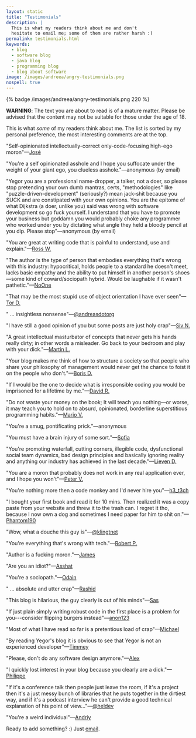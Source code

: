 ```yaml
---
layout: static
title: "Testimonials"
description: |
  This is what my readers think about me and don't
  hesitate to email me; some of them are rather harsh :)
permalink: testimonials.html
keywords:
  - blog
  - software blog
  - java blog
  - programming blog
  - blog about software
image: /images/andreea/angry-testimonials.png
nospell: true
---
```


{% badge /images/andreea/angry-testimonials.png 220 %}

<strong class='red'>WARNING</strong>:
The text you are about to read is of a mature matter.
Please be advised that the content may not be suitable for those
under the age of 18.

This is what _some_ of my readers think about me. The list is
sorted by my personal preference, the most interesting comments
are at the top.

"Self-opinionated intellectually-correct only-code-focusing high-ego moron"&mdash;[José](https://www.yegor256.com/2014/10/03/di-containers-are-evil.html#comment-3212271221)

"You're a self opinionated asshole and I hope you suffocate
under the weight of your giant ego, you clueless asshole."&mdash;anonymous (by email)

"Yegor you are a professional name-dropper, a talker, not a doer,
so please stop pretending your own dumb mantras, certs, "methodologies" like
"puzzle-driven-development" (seriously?) mean jack-shit because you SUCK
and are constipated with your own opinions. You are the epitome of
what Dijkstra (a doer, unlike you) said was wrong with software development
so go fuck yourself. I understand that you have to promote your business
but goddamn you would probably choke any programmer who worked under
you by dictating what angle they held a bloody pencil at you dip. Please stop"&mdash;anonymous (by email)

"You are great at writing code that is painful to understand, use and explain."&mdash;[Ross W.](https://www.yegor256.com/2015/12/08/temporal-coupling-between-method-calls.html#comment-2401444164)

"The author is the type of person that embodies everything that's
wrong with this industry: hypocritical, holds people to
a standard he doesn't meet, lacks basic empathy and
the ability to put himself in another person's shoes&mdash;some kind
of coward/sociopath hybrid. Would be laughable if it wasn't pathetic."&mdash;[NoOne](https://www.yegor256.com/2015/12/22/why-dont-you-contribute-to-open-source.html#comment-3099486424)

"That may be the most stupid use of object orientation I have ever seen"&mdash;[Tor D.](https://www.yegor256.com/2014/05/05/oop-alternative-to-utility-classes.html#comment-2705418724)

" ... insightless nonsense"&mdash;[@andreasdotorg](https://twitter.com/andreasdotorg/status/756138631325061120)

"I have still a good opinion of you but some posts are just holy crap"&mdash;[Siv N.](https://www.yegor256.com/2015/12/08/temporal-coupling-between-method-calls.html#comment-2423190347)

"A great intellectual masturbator of concepts that never gets his
hands really dirty; in other words a misleader. Go back to your
bedroom and play with your dick."&mdash;[Martin L.](https://www.yegor256.com/2014/12/01/orm-offensive-anti-pattern.html#comment-2601044224)

"Your blog makes me think of how to structure a society so
that people who share your philosophy of management
would never get the chance to foist it on the people who don't."&mdash;[Boris D.](https://www.yegor256.com/2019/07/10/inversive-management.html#comment-4691783834)

"If I would be the one to decide what is irresponsible coding
you would be imprisoned for a lifetime by me."&mdash;[David R.](https://www.yegor256.com/2015/11/24/imprisonment-for-irresponsible-coding.html#comment-2376244941)

"Do not waste your money on the book; It will teach you nothing&mdash;or worse,
it may teach you to hold on to absurd, opinionated, borderline superstitious
programming habits."&mdash;[Mario V.](https://www.amazon.co.uk/gp/customer-reviews/R6OIRSV3GP402/ref=cm_cr_arp_d_viewpnt?ie=UTF8&ASIN=1519166915#R6OIRSV3GP402)

"You're a smug, pontificating prick."&mdash;anonymous

"You must have a brain injury of some sort."&mdash;[Sofia](https://www.yegor256.com/2017/07/04/sexism.html#comment-3873243224)

"You're promoting waterfall, cutting corners, illegible code, dysfunctional social team dynamics,
bad design principles and basically ignoring reality and anything
our industry has achieved in the last decade."&mdash;[Lieven D.](https://twitter.com/lievendoclo/status/986257188803969025)

"You are a moron that probably does not work in any real application ever, and I hope you won't"&mdash;[Peter V.](https://www.yegor256.com/2014/12/01/orm-offensive-anti-pattern.html#comment-2854491117)

"You're nothing more then a code monkey and I'd never hire you"&mdash;[h3_t3ch](https://www.yegor256.com/2017/03/28/solid.html#comment-3260179760)

"I bought your first book and read it for 10 mins.
Then realized it was a copy paste from your website and
threw it to the trash can. I regret it tho, because I now own a dog and sometimes
I need paper for him to shit on."&mdash;[Phantom190](https://gitter.im/yegor256/elegantobjects?at=59769444714ea96f781c131f)

"Wow, what a douche this guy is"&mdash;[@klingtnet](https://twitter.com/klingtnet/status/834907311730790400)

"You're everything that's wrong with tech."&mdash;[Robert P.](https://www.yegor256.com/2014/10/29/how-much-do-you-cost.html#comment-3170487895)

"Author is a fucking moron."&mdash;[James](https://www.yegor256.com/2017/07/04/sexism.html#comment-3404682410)

"Are you an idiot?"&mdash;[Asshat](https://www.yegor256.com/2014/10/29/how-much-do-you-cost.html#comment-1871518471)

"You're a sociopath."&mdash;[Odain](https://www.yegor256.com/2014/10/12/who-is-software-architect.html#comment-2359146551)

" ... absolute and utter crap"&mdash;[Rashid](https://www.yegor256.com/2014/10/29/how-much-do-you-cost.html#comment-3263735127)

"This blog is hilarious, the guy clearly is out of his minds"&mdash;[Sas](https://www.yegor256.com/2015/08/18/multiple-return-statements-in-oop.html#comment-4269860301)

"If just plain simply writing robust code in the first place is a problem for you---consider flipping burgers instead"&mdash;[anon123](https://www.yegor256.com/2014/06/09/objects-should-be-immutable.html#comment-4244129670)

"Most of what I have read so far is a pretentious load of crap"&mdash;[Michael](https://www.yegor256.com/2017/03/28/solid.html#comment-4381290583)

"By reading Yegor's blog it is obvious to see that Yegor is not an experienced developer"&mdash;[Timmey](https://www.yegor256.com/2014/12/01/orm-offensive-anti-pattern.html#comment-3754430293)

"Please, don't do any software design anymore."&mdash;[Alex](https://www.yegor256.com/2017/12/19/srp-is-hoax.html#comment-3682316386)

"I quickly lost interest in your blog because you clearly are a dick."&mdash;[Philippe](https://www.yegor256.com/2014/10/29/how-much-do-you-cost.html#comment-1697848370)

"If it's a conference talk then people just leave the room, if it's a project
then it's a just messy bunch of libraries that he puts together in the dirtiest way,
and if it's a podcast interview he can't provide a good technical explanation
of his point of view..."&mdash;[@heldev](https://github.com/heldev)

"You're a weird individual"&mdash;[Andriy](https://www.yegor256.com/2017/12/05/data-access-object.html#comment-3650742133)

Ready to add something? :) Just [email](mailto:me@yegor256.com).

